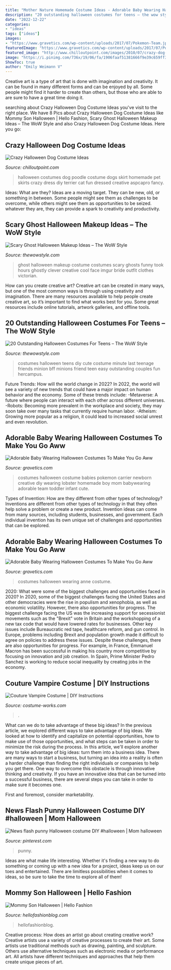 ```yaml
---
title: "Mother Nature Homemade Costume Ideas - Adorable Baby Wearing Halloween Costumes To Make You Go Aww"
description: "20 outstanding halloween costumes for teens – the wow style"
date: "2022-12-22"
categories:
- "ideas"
tags: ["ideas"]
images:
- "https://www.gravetics.com/wp-content/uploads/2017/07/Pokemon-Team.jpeg"
featuredImage: "https://www.gravetics.com/wp-content/uploads/2017/07/Pokemon-Team.jpeg"
featured_image: "http://www.chilloutpoint.com/images/2010/07/crazy-dog-costume-ideas/crazy-dog-costume-ideas-23.jpg"
image: "https://i.pinimg.com/736x/19/06/fa/1906faaf51381666f9e39c659ff39923.jpg"
ShowToc: true
author: "Emily Weimann V"
---
```



Creative art is a type of art that is done with imagination and creativity. It can be found in many different forms and can be enjoyed by all. Some people might find it harder to create than others, but those who are able to are sure to have a great time doing it.

	

		
searching about Crazy Halloween Dog Costume Ideas you've visit to the right place. We have 8 Pics about Crazy Halloween Dog Costume Ideas like Mommy Son Halloween | Hello Fashion, Scary Ghost Halloween Makeup Ideas – The WoW Style and also Crazy Halloween Dog Costume Ideas. Here you go:
		
    
## Crazy Halloween Dog Costume Ideas

<img loading=lazy src="http://www.chilloutpoint.com/images/2010/07/crazy-dog-costume-ideas/crazy-dog-costume-ideas-23.jpg" onerror="this.onerror=null;this.src='https://tse4.mm.bing.net/th?id=OIP.63obsPgKr1aEusxAlI_ztAHaJ4&amp;pid=15.1';" alt="Crazy Halloween Dog Costume Ideas">

_Source: chilloutpoint.com_

>halloween costumes dog poodle costume dogs skirt homemade pet skirts crazy dress diy terrier cat fun dressed creative aspcapro fancy. 

	

Ideas: What are they?
Ideas are a moving target. They can be new, old, or something in between. Some people might see them as challenges to be overcome, while others might see them as opportunities to be seized. whatever they are, they can provide a spark to creativity and productivity.

    
## Scary Ghost Halloween Makeup Ideas – The WoW Style

<img loading=lazy src="http://thewowstyle.com/wp-content/uploads/2016/06/Cool-Ghost-Halloween-Makeup.jpg" onerror="this.onerror=null;this.src='https://tse1.mm.bing.net/th?id=OIP.7364DjZNyBD3sepJw9tSsAHaJ4&amp;pid=15.1';" alt="Scary Ghost Halloween Makeup Ideas – The WoW Style">

_Source: thewowstyle.com_

>ghost halloween makeup costume costumes scary ghosts funny took hours ghostly clever creative cool face imgur bride outfit clothes victorian. 

	

How can you create creative art?
Creative art can be created in many ways, but one of the most common ways is through using creativity and imagination. There are many resources available to help people create creative art, so it’s important to find what works best for you. Some great resources include online tutorials, artwork galleries, and offline tools.

    
## 20 Outstanding Halloween Costumes For Teens – The WoW Style

<img loading=lazy src="http://thewowstyle.com/wp-content/uploads/2016/08/Last-Minute-DIY-Halloween-Costumes-For-Teens.jpg" onerror="this.onerror=null;this.src='https://tse3.mm.bing.net/th?id=OIP.20iHqIrY-l9o6_pwP3LsfQDgEs&amp;pid=15.1';" alt="20 Outstanding Halloween Costumes For Teens – The WoW Style">

_Source: thewowstyle.com_

>costumes halloween teens diy cute costume minute last teenage friends minion bff minions friend teen easy outstanding couples fun hercampus. 

	

Future Trends: How will the world change in 2022?
In 2022, the world will see a variety of new trends that could have a major impact on human behavior and the economy. Some of these trends include: 
-Metaverse: A future where people can interact with each other across different universes. 
-Robots: Becoming more prevalent in the workplace and society, they may soon take over many tasks that currently require human labor. 
-Atheism: Growing more popular as a religion, it could lead to increased social unrest and even revolution.

    
## Adorable Baby Wearing Halloween Costumes To Make You Go Aww

<img loading=lazy src="https://www.gravetics.com/wp-content/uploads/2017/07/Pokemon-Team.jpeg" onerror="this.onerror=null;this.src='https://tse4.mm.bing.net/th?id=OIP.3eFpAKaGFdv3kEtZBxQnjAHaLC&amp;pid=15.1';" alt="Adorable Baby Wearing Halloween Costumes To Make You Go Aww">

_Source: gravetics.com_

>costumes halloween costume babies pokemon carrier newborn creative diy wearing lobster homemade boy mom babywearing adorable team toddler infant cute. 

	

Types of Invention: How are they different from other types of technology?
Inventions are different from other types of technology in that they often help solve a problem or create a new product. Invention ideas can come from many sources, including students, businesses, and government. Each individual invention has its own unique set of challenges and opportunities that can be explored.

    
## Adorable Baby Wearing Halloween Costumes To Make You Go Aww

<img loading=lazy src="https://www.gravetics.com/wp-content/uploads/2017/07/raggedy-anne-costume.jpg" onerror="this.onerror=null;this.src='https://tse4.mm.bing.net/th?id=OIP.eBqBQjFdWEFraha_YnD14gDHEs&amp;pid=15.1';" alt="Adorable Baby Wearing Halloween Costumes To Make You Go Aww">

_Source: gravetics.com_

>costumes halloween wearing anne costume. 

	

2020: What were some of the biggest challenges and opportunities faced in 2020?
In 2020, some of the biggest challenges facing the United States and other democracies were the rise in populism and xenophobia, as well as economic volatility. However, there also opportunities for progress. The biggest challenge facing the US was the increasing support for secessionist movements such as the "Brexit" vote in Britain and the workshopping of a new tax code that would have lowered rates for businesses. Other key issues include Bureaucratic red tape, healthcare reform, and gun control. In Europe, problems including Brexit and population growth made it difficult to agree on policies to address these issues. Despite these challenges, there are also opportunities for progress. For example, in France, Emmanuel Macron has been successful in making his country more competitive by focusing on innovation and job creation. In Spain, Prime Minister Pedro Sanchez is working to reduce social inequality by creating jobs in the economy.

    
## Couture Vampire Costume | DIY Instructions

<img loading=lazy src="https://photos.costume-works.com/full/couture_vampire.jpg" onerror="this.onerror=null;this.src='https://tse2.mm.bing.net/th?id=OIP.V8lA2wBZemD_KZT80fFOuQHaKY&amp;pid=15.1';" alt="Couture Vampire Costume | DIY Instructions">

_Source: costume-works.com_

>. 

	

What can we do to take advantage of these big ideas?
In the previous article, we explored different ways to take advantage of big ideas. We looked at how to identify and capitalize on potential opportunities, how to make use of those opportunities, and what steps can be taken in order to minimize the risk during the process. In this article, we'll explore another way to take advantage of big ideas: turn them into a business idea.
There are many ways to start a business, but turning an idea into a reality is often a harder challenge than finding the right individuals or companies to help you get there. One way to overcome this obstacle is through innovative thinking and creativity. If you have an innovative idea that can be turned into a successful business, there are several steps you can take in order to make sure it becomes one. 

First and foremost, consider marketability.

    
## News Flash Punny Halloween Costume DIY #halloween | Mom Halloween

<img loading=lazy src="https://i.pinimg.com/736x/19/06/fa/1906faaf51381666f9e39c659ff39923.jpg" onerror="this.onerror=null;this.src='https://tse3.mm.bing.net/th?id=OIP.ZtsTtoaPHNVHCHmy-seTzwHaNJ&amp;pid=15.1';" alt="News flash punny Halloween costume DIY #halloween | Mom halloween">

_Source: pinterest.com_

>punny. 

	

Ideas are what make life interesting. Whether it's finding a new way to do something or coming up with a new idea for a project, ideas keep us on our toes and entertained. There are limitless possibilities when it comes to ideas, so be sure to take the time to explore all of them!

    
## Mommy Son Halloween | Hello Fashion

<img loading=lazy src="https://www.hellofashionblog.com/wp-content/uploads/2016/10/19.jpg" onerror="this.onerror=null;this.src='https://tse3.mm.bing.net/th?id=OIP.bgNd6Eh2sn2DL6OwdQ5jBgHaLF&amp;pid=15.1';" alt="Mommy Son Halloween | Hello Fashion">

_Source: hellofashionblog.com_

>hellofashionblog. 

	

Creative process: How does an artist go about creating creative work?
Creative artists use a variety of creative processes to create their art. Some artists use traditional methods such as drawing, painting, and sculpture. Others use alternative techniques such as electronic media or performance art. All artists have different techniques and approaches that help them create unique pieces of art.

